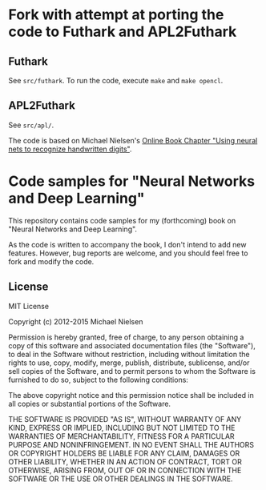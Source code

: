 # Fork with attempt at porting the code to Futhark and APL2Futhark

## Futhark

See `src/futhark`. To run the code, execute `make` and `make opencl`.

## APL2Futhark

See `src/apl/`.

The code is based on Michael Nielsen's [Online Book Chapter "Using neural nets to recognize handwritten digits"](http://neuralnetworksanddeeplearning.com/chap1.html).

# Code samples for "Neural Networks and Deep Learning"

This repository contains code samples for my (forthcoming) book on
"Neural Networks and Deep Learning".

As the code is written to accompany the book, I don't intend to add
new features.  However, bug reports are welcome, and you should feel
free to fork and modify the code.

## License

MIT License

Copyright (c) 2012-2015 Michael Nielsen

Permission is hereby granted, free of charge, to any person obtaining
a copy of this software and associated documentation files (the
"Software"), to deal in the Software without restriction, including
without limitation the rights to use, copy, modify, merge, publish,
distribute, sublicense, and/or sell copies of the Software, and to
permit persons to whom the Software is furnished to do so, subject to
the following conditions:

The above copyright notice and this permission notice shall be
included in all copies or substantial portions of the Software.

THE SOFTWARE IS PROVIDED "AS IS", WITHOUT WARRANTY OF ANY KIND,
EXPRESS OR IMPLIED, INCLUDING BUT NOT LIMITED TO THE WARRANTIES OF
MERCHANTABILITY, FITNESS FOR A PARTICULAR PURPOSE AND
NONINFRINGEMENT. IN NO EVENT SHALL THE AUTHORS OR COPYRIGHT HOLDERS BE
LIABLE FOR ANY CLAIM, DAMAGES OR OTHER LIABILITY, WHETHER IN AN ACTION
OF CONTRACT, TORT OR OTHERWISE, ARISING FROM, OUT OF OR IN CONNECTION
WITH THE SOFTWARE OR THE USE OR OTHER DEALINGS IN THE SOFTWARE.
